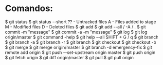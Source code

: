 # Comandos:
$ git status
$ git status --short
    ?? - Untracked files
    A - Files added to stage
    M - Modified files
    D - Deleted files
$ git add
$ git add --all / -A / .
$ git commit -m "message"
$ git commit -a -m "message"
$ git log
$ git log origin/master
$ git command -help
$ git help --all
    SHIFT + G / q
$ git branch 
$ git branch -a
$ git branch -r
$ git branch <branch>
$ git checkout <branch>
$ git checkout -b <branch>
$ git merge <branch>
$ git merge origin/master
$ git branch -d emergency-fix
$ git remote add origin <repo>
$ git push --set-upstream origin master
$ git push origin
$ git fetch origin
$ git diff origin/master
$ git pull
$ git pull origin
